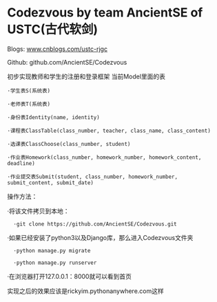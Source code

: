# Codezvous by team AncientSE of USTC(古代软剑)

Blogs: www.cnblogs.com/ustc-rjgc

Github: github.com/AncientSE/Codezvous

初步实现教师和学生的注册和登录框架
当前Model里面的表

	·学生表S(系统表)
	
	·老师表T(系统表)
	
	·身份表Identity(name, identity)
	
	·课程表ClassTable(class_number, teacher, class_name, class_content)
	
	·选课表ClassChoose(class_number, student)
	
	·作业表Homework(class_number, homework_number, homework_content, deadline)
	
	·作业提交表Submit(student, class_number, homework_number, submit_content, submit_date)
	
操作方法：

  ·将该文件拷贝到本地：

      ·git clone https://github.com/AncientSE/Codezvous.git 
  
  ·如果已经安装了python3以及Django库，那么进入Codezvous文件夹
  
      ·python manage.py migrate
      
      ·python manage.py runserver
      
  ·在浏览器打开127.0.0.1：8000就可以看到首页
      
      
实现之后的效果应该是rickyim.pythonanywhere.com这样



